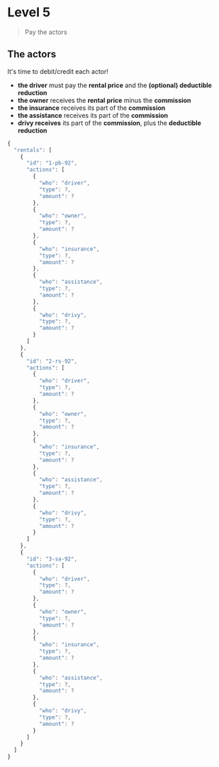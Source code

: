 
# Level 5
> Pay the actors

## The actors

It's time to debit/credit each actor!


- **the driver** must pay the **rental price** and the **(optional) deductible reduction**
- **the owner** receives the **rental price** minus the **commission**
- **the insurance** receives its part of the **commission**
- **the assistance** receives its part of the **commission**
- **drivy receives** its part of the **commission**, plus the **deductible reduction**

```js
{
  "rentals": [
    {
      "id": "1-pb-92",
      "actions": [
        {
          "who": "driver",
          "type": ?,
          "amount": ?
        },
        {
          "who": "owner",
          "type": ?,
          "amount": ?
        },
        {
          "who": "insurance",
          "type": ?,
          "amount": ?
        },
        {
          "who": "assistance",
          "type": ?,
          "amount": ?
        },
        {
          "who": "drivy",
          "type": ?,
          "amount": ?
        }
      ]
    },
    {
      "id": "2-rs-92",
      "actions": [
        {
          "who": "driver",
          "type": ?,
          "amount": ?
        },
        {
          "who": "owner",
          "type": ?,
          "amount": ?
        },
        {
          "who": "insurance",
          "type": ?,
          "amount": ?
        },
        {
          "who": "assistance",
          "type": ?,
          "amount": ?
        },
        {
          "who": "drivy",
          "type": ?,
          "amount": ?
        }
      ]
    },
    {
      "id": "3-sa-92",
      "actions": [
        {
          "who": "driver",
          "type": ?,
          "amount": ?
        },
        {
          "who": "owner",
          "type": ?,
          "amount": ?
        },
        {
          "who": "insurance",
          "type": ?,
          "amount": ?
        },
        {
          "who": "assistance",
          "type": ?,
          "amount": ?
        },
        {
          "who": "drivy",
          "type": ?,
          "amount": ?
        }
      ]
    }
  ]
}
```
